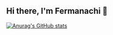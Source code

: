 ## Hi there, I'm Fermanachi 👋
[![Anurag's GitHub stats](https://github-readme-stats.vercel.app/api?username=mpreterer)](https://github.com/mpreterer/github-readme-stats&show_icons=true)


<!--
**mpreterer/mpreterer** is a ✨ _special_ ✨ repository because its `README.md` (this file) appears on your GitHub profile.

Here are some ideas to get you started:

- 🔭 I’m currently working on ...
- 🌱 I’m currently learning ...
- 👯 I’m looking to collaborate on ...
- 🤔 I’m looking for help with ...
- 💬 Ask me about ...
- 📫 How to reach me: ...
- 😄 Pronouns: ...
- ⚡ Fun fact: ...
-->
